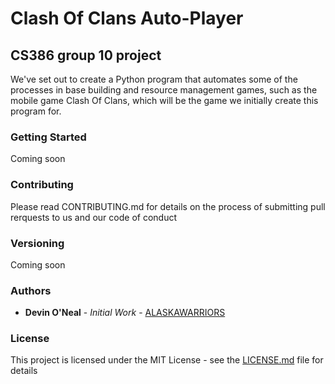 # Clash Of Clans Auto-Player

## CS386 group 10 project

We've set out to create a Python program that automates some of the processes in base building and resource management games, such as the mobile game Clash Of Clans, which will be the game we initially create this program for.

### Getting Started 

Coming soon

### Contributing

Please read CONTRIBUTING.md for details on the process of submitting pull rerquests to us and our code of conduct

### Versioning

Coming soon

### Authors

* **Devin O'Neal** - _Initial Work_ - [ALASKAWARRIORS](https://github.com/ALASKAWARRIORS)

### License 

This project is licensed under the MIT License - see the [LICENSE.md](https://github.com/OneTinySauce/Clash-Of-Clans-Auto-Player/blob/main/LICENSE.md) file for details
